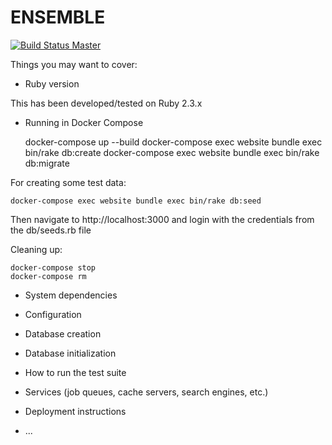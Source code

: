# ENSEMBLE
[![Build Status Master](https://travis-ci.org/HearstAT/ensemble.svg?branch=master)](https://travis-ci.org/HearstAT/ensemble)

Things you may want to cover:

* Ruby version

This has been developed/tested on Ruby 2.3.x

* Running in Docker Compose

    docker-compose up --build
    docker-compose exec website bundle exec bin/rake db:create
    docker-compose exec website bundle exec bin/rake db:migrate

For creating some test data:

    docker-compose exec website bundle exec bin/rake db:seed

Then navigate to http://localhost:3000 and login with the credentials from the db/seeds.rb file

Cleaning up:

    docker-compose stop
    docker-compose rm

* System dependencies

* Configuration

* Database creation

* Database initialization

* How to run the test suite

* Services (job queues, cache servers, search engines, etc.)

* Deployment instructions

* ...
